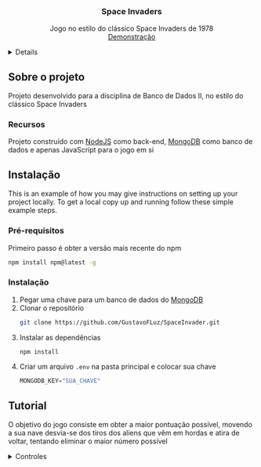 <br />

<h3 align="center">Space Invaders</h3>

  <p align="center">
    Jogo no estilo do clássico Space Invaders de 1978
    <br />
    <a href="https://space-invaders-like.herokuapp.com">Demonstração</a>
</div>

<details>
  <ol>
    <li>
      <a href="#sobre-o-projeto">Sobre o Projeto</a>
   </li>
    <li>
      <a href="#instalacao">Instalação</a>
      </li>
  </ol>
</details>



<!-- ABOUT THE PROJECT -->
<h2 id='sobre-o-projeto'>Sobre o projeto</h2> 

Projeto desenvolvido para a disciplina de Banco de Dados II, no estilo do clássico Space Invaders


### Recursos
<p >Projeto construído com <a href='https://nodejs.org/en/'>NodeJS</a> como back-end, <a href='https://www.mongodb.com/pt-br'>MongoDB</a> como banco de dados e apenas JavaScript para o jogo em si</p>


<h2 id='instalacao'>Instalação</h2>

<p >This is an example of how you may give instructions on setting up your project locally.
To get a local copy up and running follow these simple example steps.</p>

### Pré-requisitos

Primeiro passo é obter a versão mais recente do npm

  ```sh
  npm install npm@latest -g
  ```

### Instalação

1. Pegar uma chave para um banco de dados do [MongoDB](https://www.mongodb.com/pt-br)
2. Clonar o repositório
   ```sh
   git clone https://github.com/GustavoFLuz/SpaceInvader.git
   ```
3. Instalar as dependências
   ```sh
   npm install
   ```
4. Criar um arquivo `.env` na pasta principal e colocar sua chave
   ```js
   MONGODB_KEY="SUA_CHAVE"
   ```

<!-- USAGE EXAMPLES -->
## Tutorial

O objetivo do jogo consiste em obter a maior pontuação possível, movendo a sua nave desvia-se dos tiros dos aliens que vêm em hordas e atira de voltar, tentando eliminar o maior número possível
<details>
<summary>Controles</summary>
  <ul>
    <li>
      Mover : setas para a direita/esquerda ou A/D
   </li>
    <li>
      Atirar : barra de espaço
  </ul>
</details>
